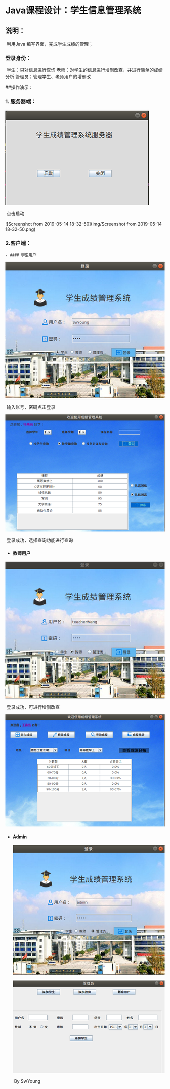 # Java课程设计：学生信息管理系统

## 说明：

​	利用Java 编写界面，完成学生成绩的管理；
### 登录身份：
​         学生：只对信息进行查询
​         老师：对学生的信息进行增删改查，并进行简单的成绩分析
​         管理员；管理学生、老师用户的增删改

##操作演示：

### 1. 服务器端：

![1557829772779](img/1557829772779.png)



​                 点击启动

![Screenshot from 2019-05-14 18-32-50](img/Screenshot from 2019-05-14 18-32-50.png)

### 2.客户端：

	- #### 学生用户

![1557830059157](img/1557830059157.png)



​         输入账号，密码点击登录

![1557830095637](img/1557830095637.png)

​     登录成功，选择查询功能进行查询

- ####  教师用户

![1557936602526](img/1557936602526.png)

​        登录成功，可进行增删改查

![1557936659005](img/1557936659005.png)



- #### Admin

  ![1557936698962](img/1557936698962.png)

  ![1557936749641](img/1557936749641.png)

  
  
  
  
  ​																																					By SwYoung